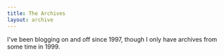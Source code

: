 ```yaml
---
title: The Archives
layout: archive
---
```


I've been blogging on and off since 1997, though I only have archives from some time in 1999.

